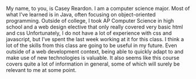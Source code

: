 My name, to you, is Casey Reardon. I am a computer science major. Most of what I’ve learned is in Java, often focusing on object-oriented programming. Outside of college, I took AP Computer Science in high school and a web design elective that only really covered very basic html and css Unfortunately, I do not have a lot of experience with css and javascript, but I’ve spent the last week working at it for this class.
I think a lot of the skills from this class are going to be useful in my future. Even outside of a web development context, being able to quickly adapt to and make use of new technologies is valuable. It also seems like this course covers quite a lot of information in general, some of which will surely be relevant to me at some point.